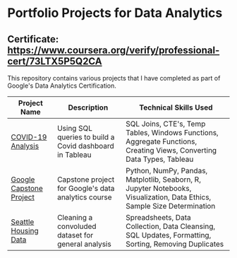 # Portfolio Projects for Data Analytics

## Certificate: https://www.coursera.org/verify/professional-cert/73LTX5P5Q2CA

This repository contains various projects that I have completed as part of Google's Data Analytics Certification.

Project Name  | Description   |  Technical Skills Used
------------- | ------------- | ------------------
[COVID-19 Analysis](https://github.com/StevenTheAnalyst/Portfolio/blob/main/covid-analysis.sql)  | Using SQL queries to build a Covid dashboard in Tableau  | SQL Joins, CTE's, Temp Tables, Windows Functions, Aggregate Functions, Creating Views, Converting Data Types, Tableau 
[Google Capstone Project](https://github.com/StevenTheAnalyst/Portfolio/blob/main/google-capstone-project.ipynb)  | Capstone project for Google's data analytics course | Python, NumPy, Pandas, Matplotlib, Seaborn, R, Jupyter Notebooks, Visualization, Data Ethics, Sample Size Determination
[Seattle Housing Data](https://github.com/StevenTheAnalyst/Portfolio/blob/main/seattle-housing-data.sql)  | Cleaning a convoluded dataset for general analysis | Spreadsheets, Data Collection, Data Cleansing, SQL Updates, Formatting, Sorting, Removing Duplicates
